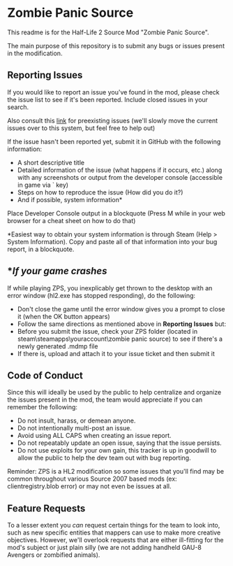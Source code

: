 **Zombie Panic Source**
===========

This readme is for the Half-Life 2 Source Mod "Zombie Panic Source".

The main purpose of this repository is to submit any bugs or issues present in the modification.

**Reporting Issues**
--------------

If you would like to report an issue you've found in the mod, please check the issue list to see if it's been reported. Include closed issues in your search.

Also consult this [link](http://www.zombiepanic.org/forums/forumdisplay.php?f=27) for preexisting issues (we'll slowly move the current issues over to this system, but feel free to help out)

If the issue hasn't been reported yet, submit it in GitHub with the following information:

* A short descriptive title
* Detailed information of the issue (what happens if it occurs, etc.) along with any screenshots or output from the developer console (accessible in game via ` key)
* Steps on how to reproduce the issue (How did you do it?)
* And if possible, system information*

Place Developer Console output in a blockquote (Press M while in your web browser for a cheat sheet on how to do that)

*Easiest way to obtain your system information is through Steam (Help > System Information). Copy and paste all of that information into your bug report, in a blockquote.

**If your game crashes*
--------------

If while playing ZPS, you inexplicably get thrown to the desktop with an error window (hl2.exe has stopped responding), do the following:

* Don't close the game until the error window gives you a prompt to close it (when the OK button appears)
* Follow the same directions as mentioned above in **Reporting Issues** but:
* Before you submit the issue, check your ZPS folder (located in steam\steamapps\youraccount\zombie panic source) to see if there's a newly generated .mdmp file
* If there is, upload and attach it to your issue ticket and then submit it

**Code of Conduct**
--------------

Since this will ideally be used by the public to help centralize and organize the issues present in the mod, the team would appreciate if you can remember the following:

* Do not insult, harass, or demean anyone.
* Do not intentionally multi-post an issue.
* Avoid using ALL CAPS when creating an issue report.
* Do not repeatably update an open issue, saying that the issue persists.
* Do not use exploits for your own gain, this tracker is up in goodwill to allow the public to help the dev team out with bug reporting.

Reminder: ZPS is a HL2 modification so some issues that you'll find may be common throughout various Source 2007 based mods (ex: clientregistry.blob error) or may not even be issues at all.

**Feature Requests**
--------------

To a lesser extent you *can* request certain things for the team to look into, such as new specific entities that mappers can use to make more creative objectives. However, we'll overlook requests that are either ill-fitting for the mod's subject or just plain silly (we are not adding handheld GAU-8 Avengers or zombified animals).
